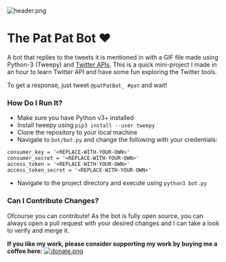 ![header.png](https://i.ibb.co/hHdY6Bd/header.png)

# The Pat Pat Bot ❤️
A bot that replies to the tweets it is mentioned in with a GIF file made using Python-3 (Tweepy) and [Twitter APIs](https://developer.twitter.com/). This is a quick mini-project I made in an hour to learn Twitter API and have some fun exploring the Twitter tools.

To get a response, just tweet ```@patPatBot_ #pat``` and wait!

### How Do I Run It?
- Make sure you have Python v3+ installed
- Install tweepy using ```pip3 install --user tweepy```
- Clone the repository to your local machine
- Navigate to ```bot/bot.py``` and change the following with your credentials:
```
consumer_key = '<REPLACE-WITH-YOUR-OWN>'
consumer_secret = '<REPLACE-WITH-YOUR-OWN>'
access_token = '<REPLACE-WITH-YOUR-OWN>'
access_token_secret = '<REPLACE-WITH-YOUR-OWN>'
```
- Navigate to the project directory and execute using ```python3 bot.py```

### Can I Contribute Changes?
Ofcourse you can contribute! As the bot is fully open source, you can always open a pull request with your desired changes and I can take a look to verify and merge it.

**If you like my work, please consider supporting my work by buying me a coffee here:**
[![donate.png](https://i.ibb.co/YphMsy5/download.jpg)](https://www.buymeacoffee.com/mayurbhoi)